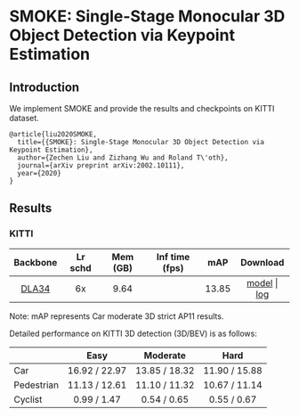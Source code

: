# SMOKE: Single-Stage Monocular 3D Object Detection via Keypoint Estimation

## Introduction

<!-- [ALGORITHM] -->

We implement SMOKE and provide the results and checkpoints on KITTI dataset.

```
@article{liu2020SMOKE,
  title={{SMOKE}: Single-Stage Monocular 3D Object Detection via Keypoint Estimation},
  author={Zechen Liu and Zizhang Wu and Roland T\'oth},
  journal={arXiv preprint arXiv:2002.10111},
  year={2020}
}
```

## Results

### KITTI

|  Backbone   | Lr schd | Mem (GB) | Inf time (fps) | mAP | Download |
| :---------: | :-----: | :------: | :------------: | :----: | :------: |
|[DLA34](./smoke_dla34_pytorch_dlaneck_gn-head_kitti_mono3d.py)|6x|9.64||13.85|[model](https://download.openmmlab.com/mmdetection3d/v0.1.0_models/smoke/smoke_dla34_pytorch_dlaneck_gn-all_8x4_6x_kitti-mono3d_20210929_015553-d46d9bb0.pth) &#124; [log](https://download.openmmlab.com/mmdetection3d/v0.1.0_models/smoke/smoke_dla34_pytorch_dlaneck_gn-all_8x4_6x_kitti-mono3d_20210929_015553.log.json)

Note: mAP represents Car moderate 3D strict AP11 results.

Detailed performance on KITTI 3D detection (3D/BEV) is as follows:

|             |     Easy      |    Moderate    |     Hard     |
|-------------|:-------------:|:--------------:|:------------:|
| Car         | 16.92 / 22.97 | 13.85 / 18.32  | 11.90 / 15.88|
| Pedestrian  | 11.13  / 12.61| 11.10 / 11.32  | 10.67 / 11.14|
| Cyclist     | 0.99  / 1.47  | 0.54 / 0.65    | 0.55 / 0.67  |
